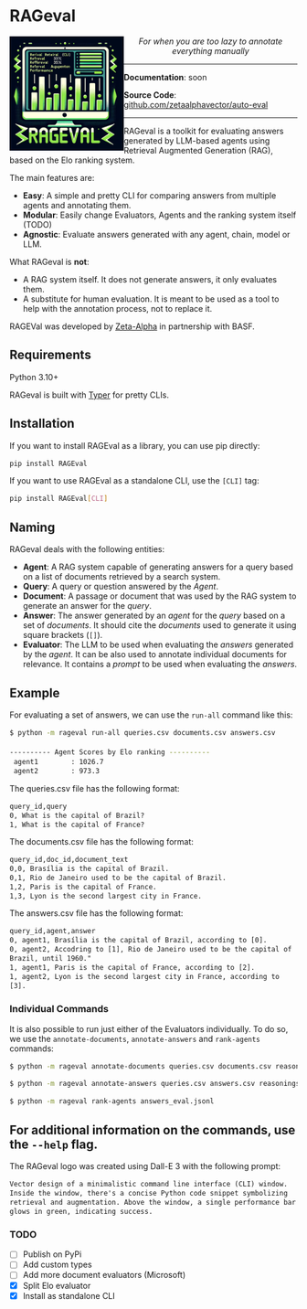 # RAGeval


<img  align="left" src="RAGEval_logo_DallE.png" width="200">
<p  align="center" ><em> For when you are too lazy to annotate everything manually</em></p>


---

**Documentation**: soon

**Source Code**: [github.com/zetaalphavector/auto-eval](github.com/zetaalphavector/auto-eval)

---

RAGeval is a toolkit for evaluating answers generated by LLM-based agents using Retrieval Augmented Generation (RAG), based on the Elo ranking system.


The main features are:

- **Easy**: A simple and pretty CLI for comparing answers from multiple agents and annotating them.
- **Modular**: Easily change Evaluators, Agents and the ranking system itself (TODO)
- **Agnostic**: Evaluate answers generated with any agent, chain, model or LLM.

What RAGeval is **not**:

- A RAG system itself. It does not generate answers, it only evaluates them.
- A substitute for human evaluation. It is meant to be used as a tool to help with the annotation process, not to replace it.

RAGEVal was developed by [Zeta-Alpha](https://zeta-alpha.com) in partnership with BASF.

## Requirements

Python 3.10+

RAGeval is built with [Typer](https://github.com/tiangolo/typer) for pretty CLIs.

## Installation

If you want to install RAGEval as a library, you can use pip directly:
```bash
pip install RAGEval
```

If you want to use RAGEval as a standalone CLI, use the `[CLI]` tag:

```bash
pip install RAGEval[CLI]
```

## Naming

RAGeval deals with the following entities:

- **Agent**: A RAG system capable of generating answers for a query based on a list of documents retrieved by a search system.
- **Query**: A query or question answered by the *Agent*.
- **Document**: A passage or document that was used by the RAG system to generate an answer for the *query*.
- **Answer**: The answer generated by an *agent* for the *query* based on a set of *documents*. It should cite the *documents* used to generate it using square brackets (`[]`).
- **Evaluator**: The LLM to be used when evaluating the *answers* generated by the *agent*. It can be also used to annotate individual documents for relevance. It contains a *prompt* to be used when evaluating the *answers*.

## Example

For evaluating a set of answers, we can use the `run-all` command like this:
```bash
$ python -m rageval run-all queries.csv documents.csv answers.csv

---------- Agent Scores by Elo ranking ----------
 agent1        : 1026.7
 agent2        : 973.3
```

The queries.csv file has the following format:
```csv
query_id,query
0, What is the capital of Brazil?
1, What is the capital of France?
```
The documents.csv file has the following format:
```csv
query_id,doc_id,document_text
0,0, Brasília is the capital of Brazil.
0,1, Rio de Janeiro used to be the capital of Brazil.
1,2, Paris is the capital of France.
1,3, Lyon is the second largest city in France.
```

The answers.csv file has the following format:
```csv
query_id,agent,answer
0, agent1, Brasília is the capital of Brazil, according to [0].
0, agent2, Accodring to [1], Rio de Janeiro used to be the capital of Brazil, until 1960."
1, agent1, Paris is the capital of France, according to [2].
1, agent2, Lyon is the second largest city in France, according to [3].
```


### Individual Commands
It is also possible to run just either of the Evaluators individually. To do so, we use the `annotate-documents`, `annotate-answers` and `rank-agents` commands:

```bash
$ python -m rageval annotate-documents queries.csv documents.csv reasoner reasonings.csv 
```

```bash
$ python -m rageval annotate-answers queries.csv answers.csv reasonings.csv answers_eval.jsonl
```

```bash
$ python -m rageval rank-agents answers_eval.jsonl 
```

For additional information on the commands, use the `--help` flag.
---
The RAGeval logo was created using Dall-E 3 with the following prompt:
```
Vector design of a minimalistic command line interface (CLI) window. Inside the window, there's a concise Python code snippet symbolizing retrieval and augmentation. Above the window, a single performance bar glows in green, indicating success.

```
### TODO
- [ ] Publish on PyPi
- [ ] Add custom types
- [ ] Add more document evaluators (Microsoft)
- [x] Split Elo evaluator
- [x] Install as standalone CLI
